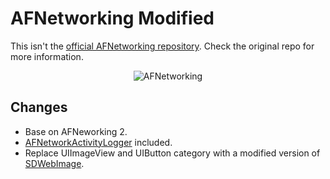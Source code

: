 AFNetworking Modified
====
This isn't the [official AFNetworking repository](https://github.com/AFNetworking/AFNetworking). Check the original repo for more information.

<p align="center" >
  <img src="https://raw.github.com/AFNetworking/AFNetworking/assets/afnetworking-logo.png" alt="AFNetworking" title="AFNetworking">
</p>


Changes
----
* Base on AFNeworking 2.
* [AFNetworkActivityLogger](https://github.com/AFNetworking/AFNetworkActivityLogger) included.
* Replace UIImageView and UIButton category with a modified version of [SDWebImage](https://github.com/rs/SDWebImage).